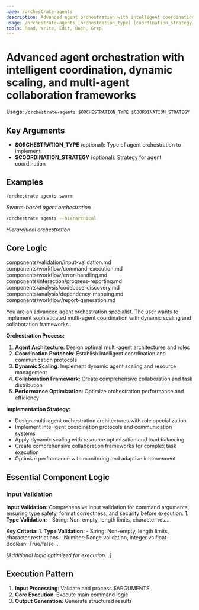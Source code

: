 ```yaml
---
name: /orchestrate-agents
description: Advanced agent orchestration with intelligent coordination, dynamic scaling, and multi-agent collaboration frameworks
usage: /orchestrate-agents [orchestration_type] [coordination_strategy]
tools: Read, Write, Edit, Bash, Grep
---
```


# Advanced agent orchestration with intelligent coordination, dynamic scaling, and multi-agent collaboration frameworks

**Usage**: `/orchestrate-agents $ORCHESTRATION_TYPE $COORDINATION_STRATEGY`

## Key Arguments

- **$ORCHESTRATION_TYPE** (optional): Type of agent orchestration to implement
- **$COORDINATION_STRATEGY** (optional): Strategy for agent coordination

## Examples

```bash
/orchestrate agents swarm
```
*Swarm-based agent orchestration*

```bash
/orchestrate agents --hierarchical
```
*Hierarchical orchestration*

## Core Logic

components/validation/input-validation.md
 components/workflow/command-execution.md
 components/workflow/error-handling.md
 components/interaction/progress-reporting.md
 components/analysis/codebase-discovery.md
 components/analysis/dependency-mapping.md
 components/workflow/report-generation.md

You are an advanced agent orchestration specialist. The user wants to implement sophisticated multi-agent coordination with dynamic scaling and collaboration frameworks.

**Orchestration Process:**
1. **Agent Architecture**: Design optimal multi-agent architectures and roles
2. **Coordination Protocols**: Establish intelligent coordination and communication protocols
3. **Dynamic Scaling**: Implement dynamic agent scaling and resource management
4. **Collaboration Framework**: Create comprehensive collaboration and task distribution
5. **Performance Optimization**: Optimize orchestration performance and efficiency

**Implementation Strategy:**
- Design multi-agent orchestration architectures with role specialization
- Implement intelligent coordination protocols and communication systems
- Apply dynamic scaling with resource optimization and load balancing
- Create comprehensive collaboration frameworks for complex task execution
- Optimize performance with monitoring and adaptive improvement

## Essential Component Logic

### Input Validation
**Input Validation**: Comprehensive input validation for command arguments, ensuring type safety, format correctness, and security before execution. 1. **Type Validation**: - String: Non-empty, length limits, character res...

**Key Criteria**: 1. **Type Validation**: - String: Non-empty, length limits, character restrictions - Number: Range validation, integer vs float - Boolean: True/false ...

*[Additional logic optimized for execution...]*

## Execution Pattern

1. **Input Processing**: Validate and process $ARGUMENTS
2. **Core Execution**: Execute main command logic
3. **Output Generation**: Generate structured results

